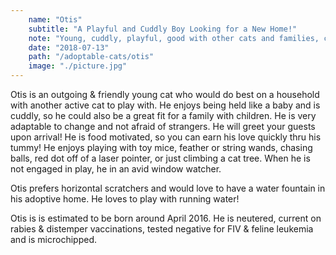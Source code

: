 ```yaml
---
    name: "Otis"
    subtitle: "A Playful and Cuddly Boy Looking for a New Home!"
    note: "Young, cuddly, playful, good with other cats and families, currently at Manassas Petco"
    date: "2018-07-13"
    path: "/adoptable-cats/otis"
    image: "./picture.jpg"
---
```


Otis is an outgoing & friendly young cat who would do best on a household with another active cat to play with. He enjoys being held like a baby and is cuddly, so he could also be a great fit for a family with children. He is very adaptable to change and not afraid of strangers. He will greet your guests upon arrival! He is food motivated, so you can earn his love quickly thru his tummy! He enjoys playing with toy mice, feather or string wands, chasing balls, red dot off of a laser pointer, or just climbing a cat tree. When he is not engaged in play, he in an avid window watcher.

Otis prefers horizontal scratchers and would love to have a water fountain in his adoptive home. He loves to play with running water!

Otis is is estimated to be born around April 2016. He is neutered, current on rabies & distemper vaccinations, tested negative for FIV & feline leukemia and is microchipped.
